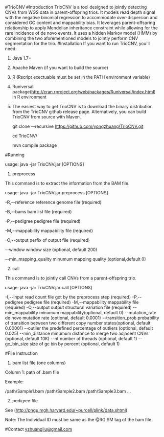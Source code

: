 #TrioCNV
#Introduction
TrioCNV is a tool designed to jointly detecting CNVs from WGS data in parent-offspring trios. It models read depth signal with the negative binomial regression to accommodate over-dispersion and considered GC content and mappability bias. It leverages parent-offspring relationship to apply Mendelian inheritance constraint while allowing for the rare incidence of de novo events. It uses a hidden Markov model (HMM) by combining the two aforementioned models to jointly perform CNV segmentation for the trio.
#Installation
If you want to run TrioCNV, you'll need:

1) Java 1.7+

2) Apache Maven (if you want to build the source)

3) R (Rscript exectuable must be set in the PATH environment variable)

4) Runiversal package(http://cran.rproject.org/web/packages/Runiversal/index.html) in R environment

5) The easiest way to get TrioCNV is to download the binary distribution from the TrioCNV github release page. Alternatively, you can build TrioCNV from source with Maven. 

   git clone --recursive https://github.com/yongzhuang/TrioCNV.git
   
   cd TrioCNV/
   
   mvn compile package

#Running 

usage: java -jar TrioCNV.jar <COMMAND> [OPTIONS] 

1) preprocess 

This command is to extract the information from the BAM file. 

usage: java -jar TrioCNV.jar preprocess [OPTIONS] 

-R,--reference  <FILE>  reference genome file (required)

-B,--bams       <FILE>  bam list file (required)

-P,--pedigree   <FILE>  pedigree file (required)

-M,--mappability        <FILE>  mappability file (required)

-O,--output     <FILE>  perfix of output file (required)

   --window     <INT>   window size (optional, default 200)
   
   --min_mapping_quality        <INT>   minumum mapping quality (optional,default 0)

2) call 

This command is to jointly call CNVs from a parent-offspring trio.

usage: java -jar TrioCNV.jar call [OPTIONS] 

-I,--input      <FILE>  read count file got by the preprocess step (required)
-P,--pedigree   <FILE>  pedigree file (required)
-M,--mappability        <FILE>  mappability file (required)
-O,--output     <FILE>  output structural variation file (required)
   --min_mappability    <FLOAT> minumum mappability(optional, default 0)
   --mutation_rate      <FLOAT> de novo mutation rate (optional, default 0.0001)
   --transition_prob    <FLOAT> probability of transition between two different copy number states(optional, default 0.00001)
   --outlier	<FLOAT>	the predefined percentage of outliers (optional, default 0.025)
   --min_distance       <INT>   minumum distance to merge two adjacent CNVs (optional, default 10K)
   --nt <INT>   number of threads (optional, default 1)
   --gc_bin_size	<INT>	size of gc bin by percent (optional, default 1)

#File Instruction

1) bam list file (one columns) 

Column 1: path of .bam file

Example: 

/path/Sample1.bam 
/path/Sample2.bam 
/path/Sample3.bam
...

2) pedigree file

See (http://pngu.mgh.harvard.edu/~purcell/plink/data.shtml)

Note: The Individual ID must be same as the @RG SM tag of the bam file.


#Contact
yzhuangliu@gmail.com
